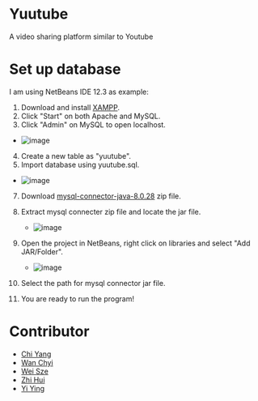 # Yuutube
A video sharing platform similar to Youtube

# Set up database 
I am using NetBeans IDE 12.3 as example:
1. Download and install [XAMPP](https://www.apachefriends.org/index.html).
2. Click "Start" on both Apache and MySQL.
3. Click "Admin" on MySQL to open localhost.
  * ![image](https://user-images.githubusercontent.com/76896343/158051327-c3ba591d-5c0e-4adc-a40b-bc97945694e9.png)
4. Create a new table as "yuutube".
5. Import database using yuutube.sql.
  * ![image](https://user-images.githubusercontent.com/76896343/158051713-eaf6ee82-3407-4fa3-811f-d93fface1e31.png)
7. Download [mysql-connector-java-8.0.28](https://dev.mysql.com/downloads/connector/j/?os=26) zip file.
8. Extract mysql connecter zip file and locate the jar file. 
   * ![image](https://user-images.githubusercontent.com/76896343/158032309-a5b7cbf9-87b4-4a5c-b509-690cbb1e8229.png)
   
7. Open the project in NetBeans, right click on libraries and select "Add JAR/Folder".
   * ![image](https://user-images.githubusercontent.com/76896343/158032433-bb666ba3-0910-49a8-9123-7eb114c6697d.png)
   
8. Select the path for mysql connector jar file.
9. You are ready to run the program!

# Contributor
   - [Chi Yang](https://github.com/richiephang)
   - [Wan Chyi](https://github.com/wchyi1126)
   - [Wei Sze](https://github.com/weisze-yo)
   - [Zhi Hui](https://github.com/zhihui218)
   - [Yi Ying](https://github.com/yiying305)






      

